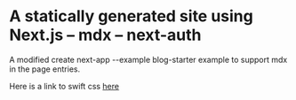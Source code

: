 # A statically generated site using Next.js – mdx – next-auth

A modified create next-app --example blog-starter example to support mdx in the page entries.

Here is a link to swift css [here](https://swiftcss.netlify.app/swift.css)
